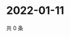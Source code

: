 # 2022-01-11

共 0 条

<!-- BEGIN WEIBO -->
<!-- 最后更新时间 Tue Jan 11 2022 10:30:11 GMT+0800 (China Standard Time) -->

<!-- END WEIBO -->
